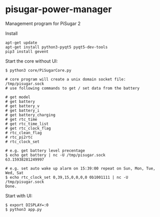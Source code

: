 # pisugar-power-manager

Management program for PiSugar 2

Install
```
apt-get update
apt-get install python3-pyqt5 pyqt5-dev-tools
pip3 install gevent

```

Start the core without UI:
```
$ python3 core/PiSugarCore.py

# core program will create a unix domain socket file: /tmp/pisugar.sock
# use following commands to get / set data from the battery

# get model
# get battery
# get battery_v
# get battery_i
# get battery_charging
# get rtc_time
# get rtc_time_list
# get rtc_clock_flag
# rtc_clean_flag
# rtc_pi2rtc
# rtc_clock_set

# e.g. get battery level precentage
$ echo get battery | nc -U /tmp/pisugar.sock
63.15938281249997

# e.g. set auto wake up alarm on 15:39:00 repeat on Sun, Mon, Tue, Wed, Sat
$ echo rtc_clock_set 0,39,15,0,0,0,0 0b1001111 | nc -U /tmp/pisugar.sock
Done.

```

Start with UI:
```
$ export DISPLAY=:0
$ python3 app.py

```
